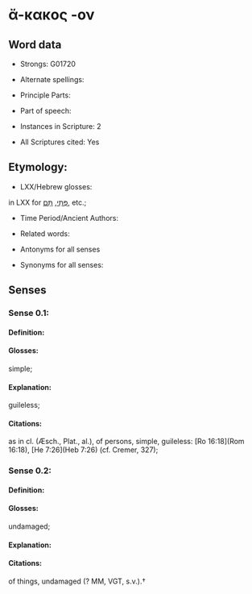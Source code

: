 # ἄ-κακος -ον

<!-- Status: S2=NeedsEdits -->
<!-- Lexica used for edits:   -->

## Word data

* Strongs: G01720

* Alternate spellings:



* Principle Parts: 


* Part of speech: 


* Instances in Scripture: 2

* All Scriptures cited: Yes

## Etymology: 


* LXX/Hebrew glosses: 

in LXX for [פְּתִי](//en-uhl/H6612), [תָּם](//en-uhl/H8535), etc.;

* Time Period/Ancient Authors: 


* Related words: 

* Antonyms for all senses

* Synonyms for all senses: 


## Senses 


### Sense  0.1: 

#### Definition: 

#### Glosses: 

simple; 

#### Explanation: 

guileless; 

#### Citations: 

as in cl. (Æsch., Plat., al.), of persons, simple, guileless: [Ro 16:18](Rom 16:18), [He 7:26](Heb 7:26) (cf. Cremer, 327); 

### Sense  0.2: 

#### Definition: 

#### Glosses: 

undamaged; 

#### Explanation: 


#### Citations: 

of things, undamaged (? MM, VGT, s.v.).†

